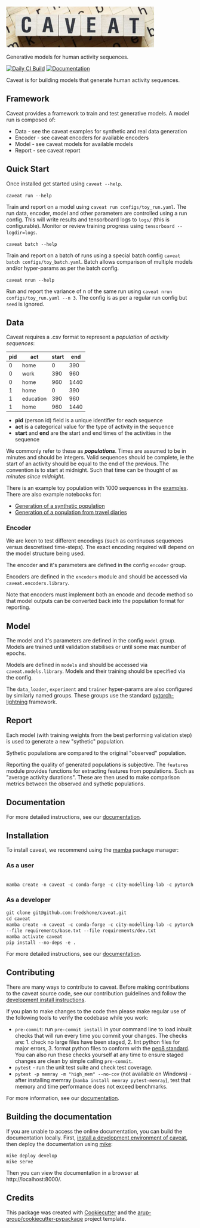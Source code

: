 <!--- the "--8<--" html comments define what part of the README to add to the index page of the documentation -->
<!--- --8<-- [start:docs] -->
![caveat](resources/logos/title.png)

Generative models for human activity sequences.

[![Daily CI Build](https://github.com/fredshone/caveat/actions/workflows/daily-scheduled-ci.yml/badge.svg)](https://github.com/fredshone/caveat/actions/workflows/daily-scheduled-ci.yml)
[![Documentation](https://github.com/fredshone/caveat/actions/workflows/pages/pages-build-deployment/badge.svg)](https://fredshone.github.io/caveat)

Caveat is for building models that generate human activity sequences.

## Framework

Caveat provides a framework to train and test generative models. A model run is composed of:

- Data - see the caveat examples for synthetic and real data generation
- Encoder - see caveat encoders for available encoders
- Model - see caveat models for available models
- Report - see caveat report

## Quick Start

Once installed get started using `caveat --help`.

`caveat run --help`

Train and report on a model using `caveat run configs/toy_run.yaml`. The run data, encoder, model and other parameters are controlled using a run config. This will write results and tensorboard logs to `logs/` (this is configurable). Monitor or review training progress using `tensorboard --logdir=logs`.

`caveat batch --help`

Train and report on a batch of runs using a special batch config `caveat batch configs/toy_batch.yaml`. Batch allows comparison of multiple models and/or hyper-params as per the batch config.

`caveat nrun --help`

Run and report the variance of n of the same run using `caveat nrun configs/toy_run.yaml --n 3`. The config is as per a regular run config but `seed` is ignored.

## Data

Caveat requires a .csv format to represent a *population* of *activity sequences*:

| pid | act | start | end |
|---|---|---|---|
| 0 | home | 0 | 390 |
| 0 | work | 390 | 960 |
| 0 | home | 960 | 1440 |
| 1 | home | 0 | 390 |
| 1 | education | 390 | 960 |
| 1 | home | 960 | 1440 |

- **pid** (person id) field is a unique identifier for each sequence
- **act** is a categorical value for the type of activity in the sequence
- **start** and **end** are the start and end times of the activities in the sequence

We commonly refer to these as ***populations***. Times are assumed to be in minutes and should be integers. Valid sequences should be complete, ie the start of an activity should be equal to the end of the previous. The convention is to start at midnight. Such that time can be thought of as *minutes since midnight*.

There is an example toy population with 1000 sequences in the [examples](https://github.com/fredshone/caveat/latest/examples/data). There are also example notebooks for:

- [Generation of a synthetic population](https://fredshone.github.io/caveat/latest/examples/1_synthetic_population_generation.ipynb)
- [Generation of a population from travel diaries](https://fredshone.github.io/caveat/latest/examples/2_NTS_population_generation.ipynb)

### Encoder

We are keen to test different encodings (such as continuous sequences versus descretised time-steps). The exact encoding required will depend on the model structure being used.

The encoder and it's parameters are defined in the config `encoder` group.

Encoders are defined in the `encoders` module and should be accessed via `caveat.encoders.library`.

Note that encoders must implement both an encode and decode method so that model outputs can be converted back into the population format for reporting.

## Model

The model and it's parameters are defined in the config `model` group. Models are trained until validation stabilises or until some max number of epochs.

Models are defined in `models` and should be accessed via `caveat.models.library`. Models and their training should be specified via the config.

The `data_loader`, `experiment` and `trainer` hyper-params are also configured by similarly named groups. These groups use the standard [pytorch-lightning](https://pypi.org/project/pytorch-lightning/) framework.

## Report

Each model (with training weights from the best performing validation step) is used to generate a new "sythetic" population.

Sythetic populations are compared to the original "observed" population.

Reporting the quality of generated populations is subjective. The `features` module provides functions for extracting features from populations. Such as "average activity durations". These are then used to make comparison metrics between the observed and sythetic populations.

<!--- --8<-- [end:docs] -->

## Documentation

For more detailed instructions, see our [documentation](https://fredshone.github.io/caveat/latest).

## Installation

To install caveat, we recommend using the [mamba](https://mamba.readthedocs.io/en/latest/index.html) package manager:

### As a user
<!--- --8<-- [start:docs-install-user] -->


``` shell

mamba create -n caveat -c conda-forge -c city-modelling-lab -c pytorch

```
<!--- --8<-- [end:docs-install-user] -->

### As a developer
<!--- --8<-- [start:docs-install-dev] -->
``` shell
git clone git@github.com:fredshone/caveat.git
cd caveat
mamba create -n caveat -c conda-forge -c city-modelling-lab -c pytorch --file requirements/base.txt --file requirements/dev.txt
mamba activate caveat
pip install --no-deps -e .
```
<!--- --8<-- [end:docs-install-dev] -->
For more detailed instructions, see our [documentation](https://fredshone.github.io/caveat/latest/installation/).

## Contributing

There are many ways to contribute to caveat.
Before making contributions to the caveat source code, see our contribution guidelines and follow the [development install instructions](#as-a-developer).

If you plan to make changes to the code then please make regular use of the following tools to verify the codebase while you work:

- `pre-commit`: run `pre-commit install` in your command line to load inbuilt checks that will run every time you commit your changes.
The checks are: 1. check no large files have been staged, 2. lint python files for major errors, 3. format python files to conform with the [pep8 standard](https://peps.python.org/pep-0008/).
You can also run these checks yourself at any time to ensure staged changes are clean by simple calling `pre-commit`.
- `pytest` - run the unit test suite and check test coverage.
- `pytest -p memray -m "high_mem" --no-cov` (not available on Windows) - after installing memray (`mamba install memray pytest-memray`), test that memory and time performance does not exceed benchmarks.

For more information, see our [documentation](https://fredshone.github.io/caveat/latest/contributing/).

## Building the documentation

If you are unable to access the online documentation, you can build the documentation locally.
First, [install a development environment of caveat](https://fredshone.github.io/caveat/latest/contributing/coding/), then deploy the documentation using [mike](https://github.com/jimporter/mike):

```
mike deploy develop
mike serve
```

Then you can view the documentation in a browser at http://localhost:8000/.


## Credits

This package was created with [Cookiecutter](https://github.com/audreyr/cookiecutter) and the [arup-group/cookiecutter-pypackage](https://github.com/arup-group/cookiecutter-pypackage) project template.
